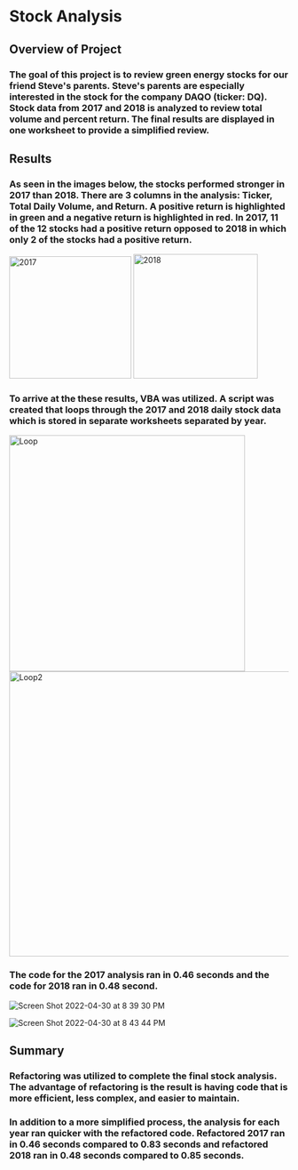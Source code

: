 # Stock Analysis
## Overview of Project
### The goal of this project is to review green energy stocks for our friend Steve's parents. Steve's parents are especially interested in the stock for the company DAQO (ticker: DQ). Stock data from 2017 and 2018 is analyzed to review total volume and percent return. The final results are displayed in one worksheet to provide a simplified review.
## Results
### As seen in the images below, the stocks performed stronger in 2017 than 2018. There are 3 columns in the analysis: Ticker, Total Daily Volume, and Return. A positive return is highlighted in green and a negative return is highlighted in red. In 2017, 11 of the 12 stocks had a positive return opposed to 2018 in which only 2 of the stocks had a positive return.

<img width="220" alt="2017" src="https://user-images.githubusercontent.com/67160240/166156222-8ed3c55d-8937-4136-b487-735da53d6b95.PNG">

<img width="224" alt="2018" src="https://user-images.githubusercontent.com/67160240/166156223-240cedbf-4168-4b57-9c62-6d2274294c7e.PNG">

### To arrive at the these results, VBA was utilized. A script was created that loops through the 2017 and 2018 daily stock data which is stored in separate worksheets separated by year.

<img width="425" alt="Loop" src="https://user-images.githubusercontent.com/67160240/166156232-340707b2-7a71-4714-a956-13e7e2cd8360.PNG">

<img width="513" alt="Loop2" src="https://user-images.githubusercontent.com/67160240/166156239-1732244f-90e1-4a95-9dc3-77f07a8a3be0.PNG">

### The code for the 2017 analysis ran in 0.46 seconds and the code for 2018 ran in 0.48 second.

![Screen Shot 2022-04-30 at 8 39 30 PM](https://user-images.githubusercontent.com/67160240/166156262-8bc3c202-ede2-44ee-9132-35fcc57607ab.png)

![Screen Shot 2022-04-30 at 8 43 44 PM](https://user-images.githubusercontent.com/67160240/166156272-6ba35169-b664-46c7-b1b1-c1961b2289f5.png)

##  Summary
### Refactoring was utilized to complete the final stock analysis. The advantage of refactoring is the result is having code that is more efficient, less complex, and easier to maintain. 
### In addition to a more simplified process, the analysis for each year ran quicker with the refactored code. Refactored 2017 ran in 0.46 seconds compared to 0.83 seconds and refactored 2018 ran in 0.48 seconds compared to 0.85 seconds.
